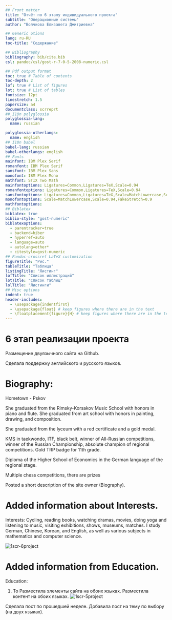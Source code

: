 ```yaml
---
## Front matter
title: "Отчёт по 6 этапу индивидуального проекта"
subtitle: "Операционные системы"
author: "Волчкова Eлизавета Дмитриевна"

## Generic otions
lang: ru-RU
toc-title: "Содержание"

## Bibliography
bibliography: bib/cite.bib
csl: pandoc/csl/gost-r-7-0-5-2008-numeric.csl

## Pdf output format
toc: true # Table of contents
toc-depth: 2
lof: true # List of figures
lot: true # List of tables
fontsize: 12pt
linestretch: 1.5
papersize: a4
documentclass: scrreprt
## I18n polyglossia
polyglossia-lang:
  name: russian

polyglossia-otherlangs:
  name: english
## I18n babel
babel-lang: russian
babel-otherlangs: english
## Fonts
mainfont: IBM Plex Serif
romanfont: IBM Plex Serif
sansfont: IBM Plex Sans
monofont: IBM Plex Mono
mathfont: STIX Two Math
mainfontoptions: Ligatures=Common,Ligatures=TeX,Scale=0.94
romanfontoptions: Ligatures=Common,Ligatures=TeX,Scale=0.94
sansfontoptions: Ligatures=Common,Ligatures=TeX,Scale=MatchLowercase,Scale=0.94
monofontoptions: Scale=MatchLowercase,Scale=0.94,FakeStretch=0.9
mathfontoptions:
## Biblatex
biblatex: true
biblio-style: "gost-numeric"
biblatexoptions:
  - parentracker=true
  - backend=biber
  - hyperref=auto
  - language=auto
  - autolang=other*
  - citestyle=gost-numeric
## Pandoc-crossref LaTeX customization
figureTitle: "Рис."
tableTitle: "Таблица"
listingTitle: "Листинг"
lofTitle: "Список иллюстраций"
lotTitle: "Список таблиц"
lolTitle: "Листинги"
## Misc options
indent: true
header-includes:
  - \usepackage{indentfirst}
  - \usepackage{float} # keep figures where there are in the text
  - \floatplacement{figure}{H} # keep figures where there are in the text
---
```



# 6 этап реализации проекта
Размещение двуязычного сайта на Github.

Сделала поддержку английского и русского языков.

# Biography:
Hometown - Pskov 

She graduated from the Rimsky-Korsakov Music School with honors in piano and flute.
She graduated from art school with honors in painting, drawing, and composition.
 
She graduated from the lyceum with a red certificate and a gold medal. 

KMS in taekwondo, ITF, black belt, winner of All-Russian competitions, winner of the Russian Championship, absolute champion of regional competitions.
Gold TRP badge for 11th grade.

Diploma of the Higher School of Economics in the German language of the regional stage. 

Multiple chess competitions, there are prizes 

Posted a short description of the site owner (Biography).



# Added information about Interests.
Interests:
Cycling, reading books, watching dramas, movies, doing yoga and listening to music, visiting exhibitions, shows, museums, matches.
I study German, Chinese, Korean, and English, as well as various subjects in mathematics and computer science.

![1scr-6project](https://github.com/user-attachments/assets/60cc76fe-45f8-484b-8499-bf5616b88a7a)


# Added information from Education.
Education:
1) To
Разместила элементы сайта на обоих языках.
Разместила контент на обоих языках.
![1scr-5project](https://github.com/user-attachments/assets/d02d1531-9ef0-401b-8ad6-91941bfb5d7b)


Сделала пост по прошедшей неделе.
Добавила пост на тему по выбору (на двух языках).
